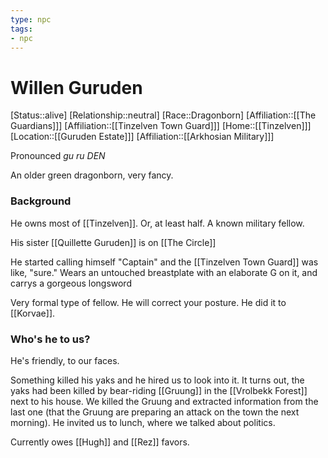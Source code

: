 ```yaml
---
type: npc
tags:
- npc
---
```


# Willen Guruden

[Status::alive]
[Relationship::neutral]
[Race::Dragonborn]
[Affiliation::[[The Guardians]]]
[Affiliation::[[Tinzelven Town Guard]]]
[Home::[[Tinzelven]]]
[Location::[[Guruden Estate]]]
[Affiliation::[[Arkhosian Military]]]

Pronounced *gu ru DEN*

An older green dragonborn, very fancy. 

### Background 
He owns most of [[Tinzelven]]. Or, at least half.  A known military fellow. 

His sister [[Quillette Guruden]] is on [[The Circle]]

He started calling himself "Captain" and the [[Tinzelven Town Guard]] was like, "sure." Wears an untouched breastplate with an elaborate G on it, and carrys a gorgeous longsword

Very formal type of fellow. He will correct your posture. He did it to [[Korvae]]. 

### Who's he to us?  
He's friendly, to our faces. 

Something killed his yaks and he hired us to look into it. It turns out, the yaks had been killed by bear-riding [[Gruung]] in the [[Vrolbekk Forest]] next to his house. We killed the Gruung and extracted information from the last one (that the Gruung are preparing an attack on the town the next morning). He invited us to lunch, where we talked about politics.

Currently owes [[Hugh]] and [[Rez]] favors.
